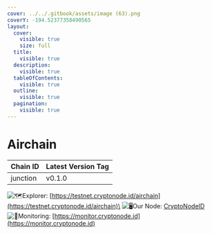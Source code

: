 ```yaml
---
cover: ../../.gitbook/assets/image (63).png
coverY: -194.52377358490565
layout:
  cover:
    visible: true
    size: full
  title:
    visible: true
  description:
    visible: true
  tableOfContents:
    visible: true
  outline:
    visible: true
  pagination:
    visible: true
---
```


# Airchain

| Chain ID | Latest Version Tag |
| -------- | ------------------ |
| junction | v0.1.0             |

<img src="https://web.telegram.org/a/img-apple-64/1f5fa.png" alt="🗺️" data-size="line">Explorer: [https://testnet.cryptonode.id/airchain](https://testnet.cryptonode.id/airchain)\
<img src="https://web.telegram.org/a/img-apple-64/1f5a5.png" alt="🖥️" data-size="line">Our Node: [CryptoNodeID](https://testnet.cryptonode.id/airchain/staking/airvaloper1dyh6jg3xg3uhaypk2qwnsetmvtgd07apgjqxjh)\
<img src="https://web.telegram.org/a/img-apple-64/1f6a8.png" alt="🚨" data-size="line">Monitoring: [https://monitor.cryptonode.id](https://monitor.cryptonode.id)
